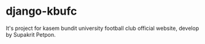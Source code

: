 # django-kbufc
It's project for kasem bundit university football club official website, develop by Supakrit Petpon.
